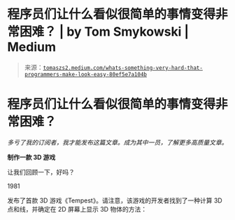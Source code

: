 <!--yml

category: 未分类

date: 2024-05-27 14:55:07

-->

# 程序员们让什么看似很简单的事情变得非常困难？ | by Tom Smykowski | Medium

> 来源：[`tomaszs2.medium.com/whats-something-very-hard-that-programmers-make-look-easy-80ef5e7a104b`](https://tomaszs2.medium.com/whats-something-very-hard-that-programmers-make-look-easy-80ef5e7a104b)

# 程序员们让什么看似很简单的事情变得非常困难？

*多亏了我的订阅者，我才能发布这篇文章。成为其中一员，了解更多高质量文章。*

**制作一款 3D 游戏**

让我们回顾一下，好吗？

1981

发布了首款 3D 游戏《Tempest》。请注意，该游戏的开发者找到了一种计算 3D 点和线，并确定在 2D 屏幕上显示 3D 物体的方法：
